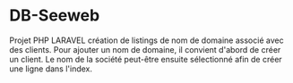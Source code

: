 # DB-Seeweb
 
Projet PHP LARAVEL création de listings de nom de domaine associé avec des clients. 
Pour ajouter un nom de domaine, il convient d'abord de créer un client. 
Le nom de la société peut-être ensuite sélectionné afin de créer une ligne dans l'index. 
